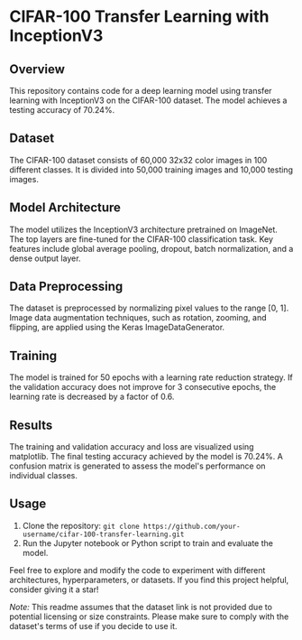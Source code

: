 # CIFAR-100 Transfer Learning with InceptionV3

## Overview
This repository contains code for a deep learning model using transfer learning with InceptionV3 on the CIFAR-100 dataset. The model achieves a testing accuracy of 70.24%.

## Dataset
The CIFAR-100 dataset consists of 60,000 32x32 color images in 100 different classes. It is divided into 50,000 training images and 10,000 testing images.

## Model Architecture
The model utilizes the InceptionV3 architecture pretrained on ImageNet. The top layers are fine-tuned for the CIFAR-100 classification task. Key features include global average pooling, dropout, batch normalization, and a dense output layer.

## Data Preprocessing
The dataset is preprocessed by normalizing pixel values to the range [0, 1]. Image data augmentation techniques, such as rotation, zooming, and flipping, are applied using the Keras ImageDataGenerator.

## Training
The model is trained for 50 epochs with a learning rate reduction strategy. If the validation accuracy does not improve for 3 consecutive epochs, the learning rate is decreased by a factor of 0.6.

## Results
The training and validation accuracy and loss are visualized using matplotlib. The final testing accuracy achieved by the model is 70.24%. A confusion matrix is generated to assess the model's performance on individual classes.

## Usage
1. Clone the repository: `git clone https://github.com/your-username/cifar-100-transfer-learning.git`
2. Run the Jupyter notebook or Python script to train and evaluate the model.

Feel free to explore and modify the code to experiment with different architectures, hyperparameters, or datasets. If you find this project helpful, consider giving it a star!

*Note:* This readme assumes that the dataset link is not provided due to potential licensing or size constraints. Please make sure to comply with the dataset's terms of use if you decide to use it.
